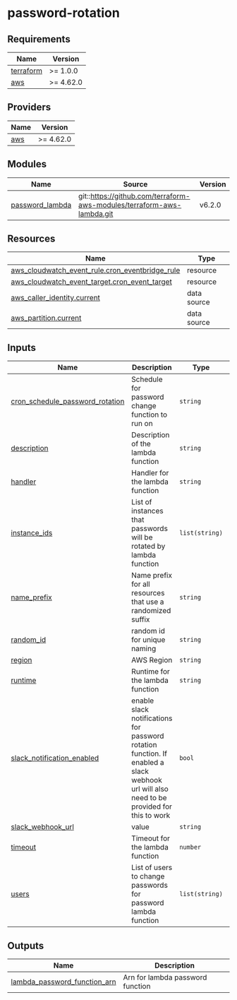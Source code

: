 # password-rotation

<!-- BEGINNING OF PRE-COMMIT-TERRAFORM DOCS HOOK -->
## Requirements

| Name | Version |
|------|---------|
| <a name="requirement_terraform"></a> [terraform](#requirement\_terraform) | >= 1.0.0 |
| <a name="requirement_aws"></a> [aws](#requirement\_aws) | >= 4.62.0 |

## Providers

| Name | Version |
|------|---------|
| <a name="provider_aws"></a> [aws](#provider\_aws) | >= 4.62.0 |

## Modules

| Name | Source | Version |
|------|--------|---------|
| <a name="module_password_lambda"></a> [password\_lambda](#module\_password\_lambda) | git::https://github.com/terraform-aws-modules/terraform-aws-lambda.git | v6.2.0 |

## Resources

| Name | Type |
|------|------|
| [aws_cloudwatch_event_rule.cron_eventbridge_rule](https://registry.terraform.io/providers/hashicorp/aws/latest/docs/resources/cloudwatch_event_rule) | resource |
| [aws_cloudwatch_event_target.cron_event_target](https://registry.terraform.io/providers/hashicorp/aws/latest/docs/resources/cloudwatch_event_target) | resource |
| [aws_caller_identity.current](https://registry.terraform.io/providers/hashicorp/aws/latest/docs/data-sources/caller_identity) | data source |
| [aws_partition.current](https://registry.terraform.io/providers/hashicorp/aws/latest/docs/data-sources/partition) | data source |

## Inputs

| Name | Description | Type | Default | Required |
|------|-------------|------|---------|:--------:|
| <a name="input_cron_schedule_password_rotation"></a> [cron\_schedule\_password\_rotation](#input\_cron\_schedule\_password\_rotation) | Schedule for password change function to run on | `string` | `"cron(0 0 1 * ? *)"` | no |
| <a name="input_description"></a> [description](#input\_description) | Description of the lambda function | `string` | `"Lambda Function that performs some predefined action"` | no |
| <a name="input_handler"></a> [handler](#input\_handler) | Handler for the lambda function | `string` | `"lambda_function.lambda_handler"` | no |
| <a name="input_instance_ids"></a> [instance\_ids](#input\_instance\_ids) | List of instances that passwords will be rotated by lambda function | `list(string)` | n/a | yes |
| <a name="input_name_prefix"></a> [name\_prefix](#input\_name\_prefix) | Name prefix for all resources that use a randomized suffix | `string` | n/a | yes |
| <a name="input_random_id"></a> [random\_id](#input\_random\_id) | random id for unique naming | `string` | `""` | no |
| <a name="input_region"></a> [region](#input\_region) | AWS Region | `string` | n/a | yes |
| <a name="input_runtime"></a> [runtime](#input\_runtime) | Runtime for the lambda function | `string` | `"python3.9"` | no |
| <a name="input_slack_notification_enabled"></a> [slack\_notification\_enabled](#input\_slack\_notification\_enabled) | enable slack notifications for password rotation function. If enabled a slack webhook url will also need to be provided for this to work | `bool` | `false` | no |
| <a name="input_slack_webhook_url"></a> [slack\_webhook\_url](#input\_slack\_webhook\_url) | value | `string` | `null` | no |
| <a name="input_timeout"></a> [timeout](#input\_timeout) | Timeout for the lambda function | `number` | `900` | no |
| <a name="input_users"></a> [users](#input\_users) | List of users to change passwords for password lambda function | `list(string)` | n/a | yes |

## Outputs

| Name | Description |
|------|-------------|
| <a name="output_lambda_password_function_arn"></a> [lambda\_password\_function\_arn](#output\_lambda\_password\_function\_arn) | Arn for lambda password function |
<!-- END OF PRE-COMMIT-TERRAFORM DOCS HOOK -->
